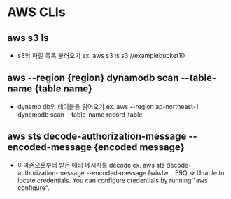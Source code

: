 AWS CLIs
===

## aws s3 ls
- s3의 파일 목록 불러오기
ex. aws s3 ls s3://examplebucket10

## aws --region {region} dynamodb scan --table-name {table name}
- dynamo db의 테이블을 읽어오기
ex. aws --region ap-northeast-1 dynamodb scan --table-name record_table


## aws sts decode-authorization-message --encoded-message {encoded message}
- 아마존으로부터 받은 에러 메시지를 decode
ex. aws sts decode-authorization-message --encoded-message fwivJw....E9Q
=> Unable to locate credentials. You can configure credentials by running "aws configure".
